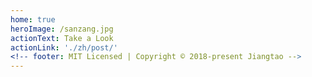```yaml
---
home: true
heroImage: /sanzang.jpg
actionText: Take a Look
actionLink: './zh/post/'
<!-- footer: MIT Licensed | Copyright © 2018-present Jiangtao -->
---
```

